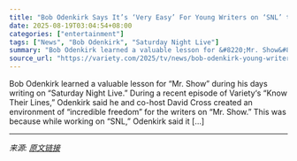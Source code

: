 ```yaml
---
title: "Bob Odenkirk Says It’s ‘Very Easy’ For Young Writers on ‘SNL’ to Get Their Ideas ‘Shot Down’ By Senior Staffers: ‘It Was a Good Thing To Learn What Not to Do’"
date: 2025-08-19T03:04:54+08:00
categories: ["entertainment"]
tags: ["News", "Bob Odenkirk", "Saturday Night Live"]
summary: "Bob Odenkirk learned a valuable lesson for &#8220;Mr. Show&#8221; during his days writing on &#8220;Saturday Night Live.&#8221; During a recent episode of Variety&#8216;s &#8220;Know Their Lines,&#822"
source_url: "https://variety.com/2025/tv/news/bob-odenkirk-young-writers-snl-ideas-shot-down-1236492472/"
---
```


Bob Odenkirk learned a valuable lesson for &#8220;Mr. Show&#8221; during his days writing on &#8220;Saturday Night Live.&#8221; During a recent episode of Variety&#8216;s &#8220;Know Their Lines,&#8221; Odenkirk said he and co-host David Cross created an environment of &#8220;incredible freedom&#8221; for the writers on &#8220;Mr. Show.&#8221; This was because while working on &#8220;SNL,&#8221; Odenkirk said it [&#8230;]

---

*来源: [原文链接](https://variety.com/2025/tv/news/bob-odenkirk-young-writers-snl-ideas-shot-down-1236492472/)*
